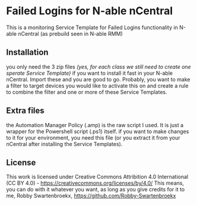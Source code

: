 # Failed Logins for N-able nCentral

This is a monitoring Service Template for Failed Logins functionality in N-able nCentral (as prebuild seen in N-able RMM)

## Installation

you only need the 3 zip files _(yes, for each class we still need to create one sperate Service Template)_ if you want to install it fast in your N-able nCentral. Import these and you are good to go.
Probably, you want to make a filter to target devices you would like to activate this on and create a rule to combine the filter and one or more of these Service Templates.

## Extra files

the Automation Manager Policy (.amp) is the raw script I used. It is just a wrapper for the Powershell script (.ps1) itself. if you want to make changes to it for your environment, you need this file (or you extract it from your nCentral after installing the Service Templates).

## License

This work is licensed under Creative Commons Attribition 4.0 International (CC BY 4.0) - https://creativecommons.org/licenses/by/4.0/
This means, you can do with it whatever you want, as long as you give credits for it to me, Robby Swartenbroekx, https://github.com/Robby-Swartenbroekx